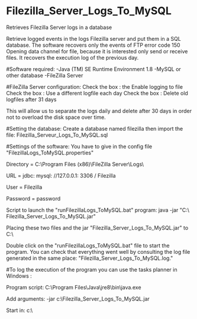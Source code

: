 # Filezilla_Server_Logs_To_MySQL
Retrieves Filezilla Server logs in a database

Retrieve logged events in the logs Filezilla server and put them in a SQL database. 
The software recovers only the events of FTP error code 150 Opening data channel for file,
because it is interested only send or receive files. It recovers the execution log of the previous day.

#Software required:
-Java (TM) SE Runtime Environment 1.8
-MySQL or other database
-FileZilla Server

#FileZilla Server configuration:
Check the box : the Enable logging to file
Check the box : Use a different logfile each day
Check the box : Delete old logfiles after 31 days

This will allow us to separate the logs daily and delete after 30 days in order not to overload the disk space over time.

#Setting the database:
Create a database named filezilla then import the file: Filezilla_Serveur_Logs_To_MySQL.sql

#Settings of the software:
You have to give in the config file "FilezillaLogs_ToMySQL.properties"

Directory = C:\\Program Files (x86)\\FileZilla Server\\Logs\\

URL = jdbc: mysql: //127.0.0.1: 3306 / Filezilla

User = Filezilla

Password = password

Script to launch the "runFilezillaLogs_ToMySQL.bat" program:
java -jar "C:\\ Filezilla_Server_Logs_To_MySQL.jar"

Placing these two files and the jar "Filezilla_Server_Logs_To_MySQL.jar" to C:\\

Double click on the "runFilezillaLogs_ToMySQL.bat" file to start the program.
You can check that everything went well by consulting the log file generated in the same place: "Filezilla_Server_Logs_To_MySQL.log."

#To log the execution of the program
you can use the tasks planner in Windows :

Program script: C:\Program Files\Java\jre8\bin\java.exe

Add arguments:  -jar c:\Filezilla_Server_Logs_To_MySQL.jar

Start in: c:\

